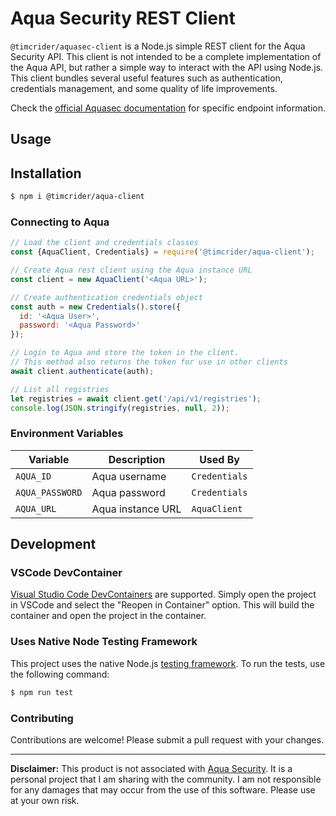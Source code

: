 # Aqua Security REST Client

`@timcrider/aquasec-client` is a Node.js simple REST client for the Aqua Security API. This client is not intended to be a complete implementation of the Aqua API, but rather a simple way to interact with the API using Node.js. This client bundles several useful features such as authentication, credentials management, and some quality of life improvements.

Check the [official Aquasec documentation](https://docs.aquasec.com/docs) for specific endpoint information.

## Usage

## Installation

```bash
$ npm i @timcrider/aqua-client
```

### Connecting to Aqua

```js
// Load the client and credentials classes
const {AquaClient, Credentials} = require('@timcrider/aqua-client');

// Create Aqua rest client using the Aqua instance URL
const client = new AquaClient('<Aqua URL>');

// Create authentication credentials object
const auth = new Credentials().store({
  id: '<Aqua User>',
  password: '<Aqua Password>'
});

// Login to Aqua and store the token in the client.
// This method also returns the token for use in other clients
await client.authenticate(auth);

// List all registries
let registries = await client.get('/api/v1/registries');
console.log(JSON.stringify(registries, null, 2));

```

### Environment Variables

| Variable | Description | Used By |
| --- | --- | --- |
| `AQUA_ID` | Aqua username | `Credentials` |
| `AQUA_PASSWORD` | Aqua password | `Credentials` |
| `AQUA_URL` | Aqua instance URL | `AquaClient` |

## Development

### VSCode DevContainer

[Visual Studio Code DevContainers](https://code.visualstudio.com/docs/devcontainers/containers) are supported.  Simply open the project in VSCode and select the "Reopen in Container" option.  This will build the container and open the project in the container.

### Uses Native Node Testing Framework

This project uses the native Node.js [testing framework](https://nodejs.org/docs/latest-v18.x/api/test.html).  To run the tests, use the following command:

```bash
$ npm run test
```

### Contributing

Contributions are welcome!  Please submit a pull request with your changes.

---
**Disclaimer:** This product is not associated with [Aqua Security](https://www.aquasec.com/).  It is a personal project that I am sharing with the community.  I am not responsible for any damages that may occur from the use of this software.  Please use at your own risk.